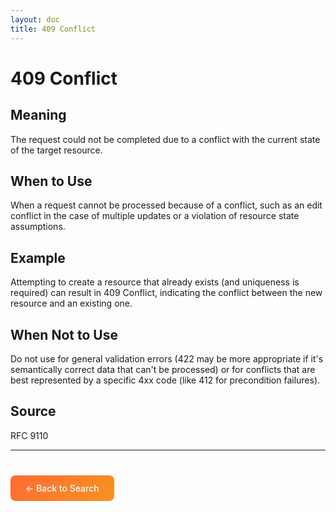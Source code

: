 ```yaml
---
layout: doc
title: 409 Conflict
---
```


# 409 Conflict

## Meaning

The request could not be completed due to a conflict with the current state of the target resource.

## When to Use

When a request cannot be processed because of a conflict, such as an edit conflict in the case of multiple updates or a violation of resource state assumptions.

## Example

Attempting to create a resource that already exists (and uniqueness is required) can result in 409 Conflict, indicating the conflict between the new resource and an existing one.

## When Not to Use

Do not use for general validation errors (422 may be more appropriate if it's semantically correct data that can't be processed) or for conflicts that are best represented by a specific 4xx code (like 412 for precondition failures).

## Source

RFC 9110

---

<div style="margin-top: 40px;">
  <a href="/" style="display: inline-block; padding: 12px 24px; background: linear-gradient(135deg, #ff6b35, #f7931e); color: white; text-decoration: none; border-radius: 8px; font-weight: 500;">← Back to Search</a>
</div>
